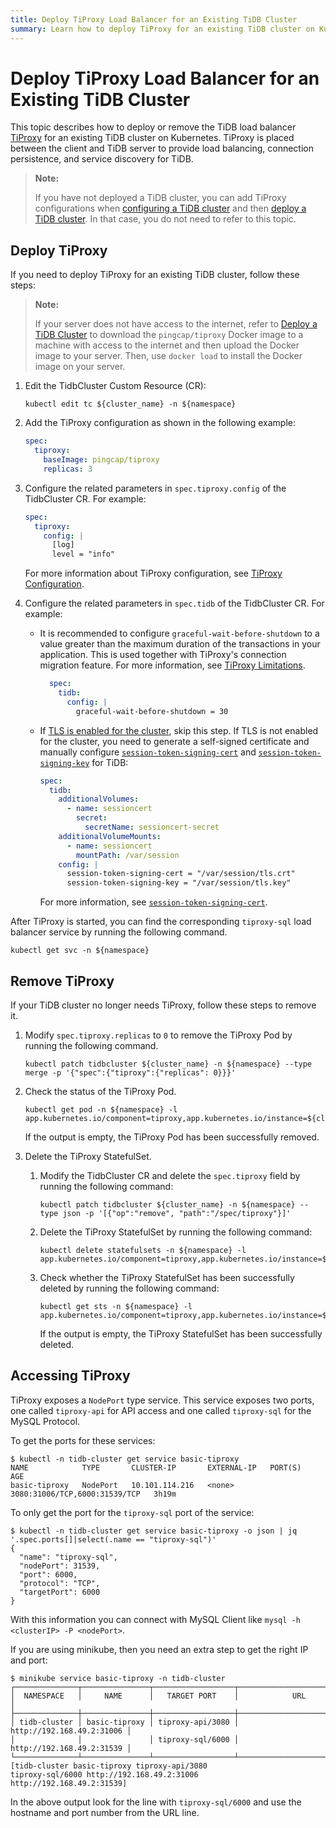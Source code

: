 ```yaml
---
title: Deploy TiProxy Load Balancer for an Existing TiDB Cluster
summary: Learn how to deploy TiProxy for an existing TiDB cluster on Kubernetes.
---
```


# Deploy TiProxy Load Balancer for an Existing TiDB Cluster

This topic describes how to deploy or remove the TiDB load balancer [TiProxy](https://docs.pingcap.com/tidb/v7.6/tiproxy-overview) for an existing TiDB cluster on Kubernetes. TiProxy is placed between the client and TiDB server to provide load balancing, connection persistence, and service discovery for TiDB.

> **Note:**
>
> If you have not deployed a TiDB cluster, you can add TiProxy configurations when [configuring a TiDB cluster](configure-a-tidb-cluster.md) and then [deploy a TiDB cluster](deploy-on-general-kubernetes.md). In that case, you do not need to refer to this topic.

## Deploy TiProxy

If you need to deploy TiProxy for an existing TiDB cluster, follow these steps:

> **Note:**
>
> If your server does not have access to the internet, refer to [Deploy a TiDB Cluster](deploy-on-general-kubernetes.md#deploy-the-tidb-cluster) to download the `pingcap/tiproxy` Docker image to a machine with access to the internet and then upload the Docker image to your server. Then, use `docker load` to install the Docker image on your server.

1. Edit the TidbCluster Custom Resource (CR):

    ``` shell
    kubectl edit tc ${cluster_name} -n ${namespace}
    ```

2. Add the TiProxy configuration as shown in the following example:

    ```yaml
    spec:
      tiproxy:
        baseImage: pingcap/tiproxy
        replicas: 3
    ```

3. Configure the related parameters in `spec.tiproxy.config` of the TidbCluster CR. For example:

    ```yaml
    spec:
      tiproxy:
        config: |
          [log]
          level = "info"
    ```

    For more information about TiProxy configuration, see [TiProxy Configuration](https://docs.pingcap.com/tidb/v7.6/tiproxy-configuration).

4. Configure the related parameters in `spec.tidb` of the TidbCluster CR. For example:

    + It is recommended to configure `graceful-wait-before-shutdown` to a value greater than the maximum duration of the transactions in your application. This is used together with TiProxy's connection migration feature. For more information, see [TiProxy Limitations](https://docs.pingcap.com/tidb/v7.6/tiproxy-overview#limitations).

        ```yaml
          spec:
            tidb:
              config: |
                graceful-wait-before-shutdown = 30
       ```

    + If [TLS is enabled for the cluster](enable-tls-between-components.md), skip this step. If TLS is not enabled for the cluster, you need to generate a self-signed certificate and manually configure [`session-token-signing-cert`](https://docs.pingcap.com/tidb/stable/tidb-configuration-file#session-token-signing-cert-new-in-v640) and [`session-token-signing-key`](https://docs.pingcap.com/tidb/stable/tidb-configuration-file#session-token-signing-key-new-in-v640) for TiDB:

        ```yaml
        spec:
          tidb:
            additionalVolumes:
              - name: sessioncert
                secret:
                  secretName: sessioncert-secret
            additionalVolumeMounts:
              - name: sessioncert
                mountPath: /var/session
            config: |
              session-token-signing-cert = "/var/session/tls.crt"
              session-token-signing-key = "/var/session/tls.key"
        ```

        For more information, see [`session-token-signing-cert`](https://docs.pingcap.com/tidb/stable/tidb-configuration-file#session-token-signing-cert-new-in-v640).

After TiProxy is started, you can find the corresponding `tiproxy-sql` load balancer service by running the following command.

``` shell
kubectl get svc -n ${namespace}
```

## Remove TiProxy

If your TiDB cluster no longer needs TiProxy, follow these steps to remove it.

1. Modify `spec.tiproxy.replicas` to `0` to remove the TiProxy Pod by running the following command.

    ```shell
    kubectl patch tidbcluster ${cluster_name} -n ${namespace} --type merge -p '{"spec":{"tiproxy":{"replicas": 0}}}'
    ```

2. Check the status of the TiProxy Pod.

    ```shell
    kubectl get pod -n ${namespace} -l app.kubernetes.io/component=tiproxy,app.kubernetes.io/instance=${cluster_name}
    ```

    If the output is empty, the TiProxy Pod has been successfully removed.

3. Delete the TiProxy StatefulSet.

    1. Modify the TidbCluster CR and delete the `spec.tiproxy` field by running the following command:

        ```shell
        kubectl patch tidbcluster ${cluster_name} -n ${namespace} --type json -p '[{"op":"remove", "path":"/spec/tiproxy"}]'
        ```

    2. Delete the TiProxy StatefulSet by running the following command:

        ```shell
        kubectl delete statefulsets -n ${namespace} -l app.kubernetes.io/component=tiproxy,app.kubernetes.io/instance=${cluster_name}
        ```

    3. Check whether the TiProxy StatefulSet has been successfully deleted by running the following command:

        ```shell
        kubectl get sts -n ${namespace} -l app.kubernetes.io/component=tiproxy,app.kubernetes.io/instance=${cluster_name}
        ```

        If the output is empty, the TiProxy StatefulSet has been successfully deleted.

## Accessing TiProxy

TiProxy exposes a `NodePort` type service. This service exposes two ports, one called `tiproxy-api` for API access and one called `tiproxy-sql` for the MySQL Protocol.

To get the ports for these services:

```
$ kubectl -n tidb-cluster get service basic-tiproxy 
NAME            TYPE       CLUSTER-IP       EXTERNAL-IP   PORT(S)                         AGE
basic-tiproxy   NodePort   10.101.114.216   <none>        3080:31006/TCP,6000:31539/TCP   3h19m
```

To only get the port for the `tiproxy-sql` port of the service:

```
$ kubectl -n tidb-cluster get service basic-tiproxy -o json | jq '.spec.ports[]|select(.name == "tiproxy-sql")'
{
  "name": "tiproxy-sql",
  "nodePort": 31539,
  "port": 6000,
  "protocol": "TCP",
  "targetPort": 6000
}
```

With this information you can connect with MySQL Client like `mysql -h <clusterIP> -P <nodePort>`.

If you are using minikube, then you need an extra step to get the right IP and port:

```
$ minikube service basic-tiproxy -n tidb-cluster
┌──────────────┬───────────────┬──────────────────┬───────────────────────────┐
│  NAMESPACE   │     NAME      │   TARGET PORT    │            URL            │
├──────────────┼───────────────┼──────────────────┼───────────────────────────┤
│ tidb-cluster │ basic-tiproxy │ tiproxy-api/3080 │ http://192.168.49.2:31006 │
│              │               │ tiproxy-sql/6000 │ http://192.168.49.2:31539 │
└──────────────┴───────────────┴──────────────────┴───────────────────────────┘
[tidb-cluster basic-tiproxy tiproxy-api/3080
tiproxy-sql/6000 http://192.168.49.2:31006
http://192.168.49.2:31539]
```

In the above output look for the line with `tiproxy-sql/6000` and use the hostname and port number from the URL line.

